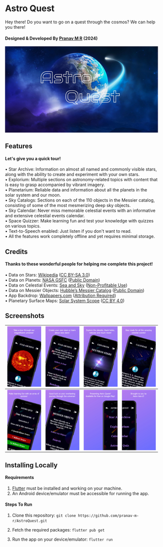 # Astro Quest
Hey there! Do you want to go on a quest through the cosmos? We can help you there!

#### Designed & Developed By [Pranav M R](https://github.com/pranav-m-r) (2024)

![Banner](<brand/TV Banner.jpg>)

## Features

#### Let's give you a quick tour!  
• Star Archive: Information on almost all named and commonly visible stars, along with the ability to create and experiment with your own stars.  
• Explorium: Multiple sections on astronomy-related topics with content that is easy to grasp accompanied by vibrant imagery.  
• Planetarium: Reliable data and information about all the planets in the solar system and our moon.  
• Sky Catalogs: Sections on each of the 110 objects in the Messier catalog, consisting of some of the most mesmerizing deep sky objects.  
• Sky Calendar: Never miss memorable celestial events with an informative and extensive celestial events calendar.  
• Space Quizzer: Make learning fun and test your knowledge with quizzes on various topics.  
• Text-to-Speech enabled: Just listen if you don't want to read.  
• All the features work completely offline and yet requires minimal storage.

## Credits

#### Thanks to these wonderful people for helping me complete this project!  
• Data on Stars: [Wikipedia](https://www.wikipedia.org/) ([CC BY-SA 3.0](https://creativecommons.org/licenses/by-sa/3.0/))  
• Data on Planets: [NASA GSFC](https://nssdc.gsfc.nasa.gov/planetary/factsheet/) ([Public Domain](https://www.nasa.gov/multimedia/guidelines/index.html))  
• Data on Celestial Events: [Sea and Sky](http://www.seasky.org/astronomy/astronomy.html) ([Non-Profitable Use](http://www.seasky.org/faq.html#faq07))  
• Data on Messier Objects: [Hubble’s Messier Catalog](https://www.nasa.gov/content/goddard/hubble-s-messier-catalog) ([Public Domain](https://www.nasa.gov/multimedia/guidelines/index.html))  
• App Backdrop: [Wallpapers.com](https://wallpapers.com/wallpapers/abstract-starry-night-sky-iphone-z58jqt7wzrg3volr.html) ([Attribution Required](https://wallpapers.com/blog/how-to-attribute-an-image.html))  
• Planetary Surface Maps: [Solar System Scope](https://www.solarsystemscope.com/textures/) ([CC BY 4.0](https://creativecommons.org/licenses/by/4.0/))  

## Screenshots
| ![1](<brand/Screenshots/SS (1).jpg>) | ![2](<brand/Screenshots/SS (2).jpg>) | ![3](<brand/Screenshots/SS (3).jpg>) | ![4](<brand/Screenshots/SS (4).jpg>) |
| ----------------------------------------------------- | ----------------------------------------------------- | ----------------------------------------------------- | ----------------------------------------------------- |
| ![5](<brand/Screenshots/SS (5).jpg>) | ![6](<brand/Screenshots/SS (6).jpg>) | ![7](<brand/Screenshots/SS (7).jpg>) | ![8](<brand/Screenshots/SS (8).jpg>) |

## Installing Locally

#### Requirements

1. [Flutter](https://docs.flutter.dev/get-started/install) must be installed and working on your machine.  
2. An Android device/emulator must be accessible for running the app.

#### Steps To Run

1. Clone this repository:
``` git clone https://github.com/pranav-m-r/AstroQuest.git ```

2. Fetch the required packages:
``` flutter pub get ```

3. Run the app on your device/emulator:
``` flutter run ```